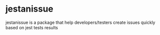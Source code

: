 # jestanissue
jestanissue is a package that help developers/testers create issues quickly based on jest tests results
